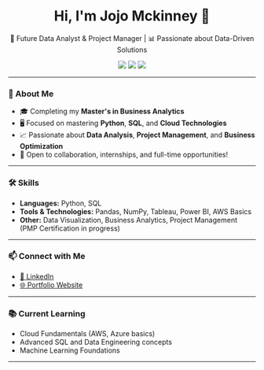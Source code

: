 <h1 align="center">Hi, I'm Jojo Mckinney 👋</h1>

<p align="center">
  🌟 Future Data Analyst & Project Manager | 📊 Passionate about Data-Driven Solutions
</p>

<p align="center">
  <img src="https://img.shields.io/badge/Python-3776AB?style=for-the-badge&logo=python&logoColor=white" />
  <img src="https://img.shields.io/badge/SQL-4479A1?style=for-the-badge&logo=postgresql&logoColor=white" />
  <img src="https://img.shields.io/badge/PMP%20Candidate-006400?style=for-the-badge&logo=projectmanagement&logoColor=white" />
</p>

---

### 🚀 About Me

- 🎓 Completing my **Master's in Business Analytics**
- 🖥️ Focused on mastering **Python**, **SQL**, and **Cloud Technologies**
- 📈 Passionate about **Data Analysis**, **Project Management**, and **Business Optimization**
- 🤝 Open to collaboration, internships, and full-time opportunities!

---

### 🛠️ Skills

- **Languages:** Python, SQL
- **Tools & Technologies:** Pandas, NumPy, Tableau, Power BI, AWS Basics
- **Other:** Data Visualization, Business Analytics, Project Management (PMP Certification in progress)

---

### 📫 Connect with Me

- [🔗 LinkedIn](https://www.linkedin.com/in/jojo-mckinney-37b53417b/)
- [🌐 Portfolio Website](https://jojodoesdata.com)

---

### 📚 Current Learning

- Cloud Fundamentals (AWS, Azure basics)
- Advanced SQL and Data Engineering concepts
- Machine Learning Foundations

---
